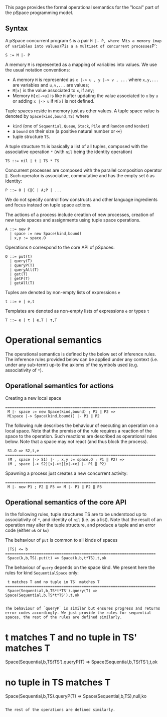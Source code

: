 This page provides the formal operational semantics for the "local" part of the pSpace programming model.

## Syntax

A pSpace concurrent program `S` is a pair `M |- P, where `M` is a memory (map of variables into values) `P` is a a multiset of concurrent processes `P`:

```
S := M |- P
```

A memory `M` is represented as a mapping of variables into values. We use the usual notation conventions:
* A memory `M` is represented as `x |-> u , y |-> v , ...` where `x,y,...` are variables and `u,v,...` are values;
* `M[x]` is the value associated to `x`, if any;
* Memory `M[x|->u]` is like `M` after updating the value associated to `x` by `u` or adding `x |-> u` if `M[x]` is not defined.

Tuple spaces reside in memory just as other values. A tuple space value is denoted by `Space(kind,bound,TS)` where
* `kind` (one of `Sequential`, `Queue`, `Stack`, `Pile` and `Random` and `NonDet`)
* a `bound` on their size (a positive natural number or ∞) 
* tuple structure `TS`.

A tuple structure `TS` is basically a list of all tuples, composed with the associative operation `*` (with `nil` being the identity operation)

```
TS ::= nil | t | TS * TS 
```

Concurrent processes are composed with the parallel composition operator `‖`. Such operator is associative, commutative and has the empty set `0` as identity:  

```
P ::= 0 | C‖C | A;P | ...
```

We do not specify control flow constructs and other language ingredients and focus instead on tuple space actions. 

The actions of a process include creation of new processes, creation of new tuple spaces and assignments using tuple space operations.

```
A ::= new P
  | space := new Space(kind,bound)
  | x,y := space.O
```

Operations `O` correspond to the core API of pSpaces:

```
O ::= put(t) 
  | query(T) 
  | queryP(T)
  | queryAll(T)
  | get(T)
  | getP(T)
  | getAll(T)
```

Tuples are denoted by non-empty lists of expressions `e`

```
t ::= e | e,t 
```

Templates are denoted as non-empty lists of expressions `e` or types `τ`

```
T ::= e | τ | e,T | τ,T
```

# Operational semantics

The operational semantics is defined by the below set of inference rules. The inference rules provided below can be applied under any context (i.e. under any sub-term) up-to the axioms of the symbols used (e.g. associativity of `*`). 

## Operational semantics for actions

Creating a new local space

```
===================================================================
 M |- space := new Space(kind,bound) ; P1 ‖ P2 =>
 M[space |-> Space(kind,bound)] |- P1 ‖ P2 
```

The following rule describes the behaviour of executing an operation on a local space. Note that the premise of the rule requires a reaction of the space to the operation. Such reactions are described as operational rules below. Note that a space may not react (and thus block the process).  

```
 S1.O => S2,t,e
===================================================================
 (M , space |-> S1) |- , x,y := space.O ; P1 ‖ P2) =>
 (M , space |-> S2)[x|->t][y|->e] |- P1 ‖ P2)
```

Spawning a process just creates a new concurrent activity:

```
===================================================================
 M |- new P1 ; P2 ‖ P3 => M |- P1 ‖ P2 ‖ P3
```

## Operational semantics of the core API

In the following rules, tuple structures TS are to be understood up to associativity of `*`, and identity of `nil` (i.e. as a list). Note that the result of an operation may alter the tuple structure, and produce a tuple and an error code (either `ok` or `ko`)

The behaviour of `put` is common to all kinds of spaces

```
 |TS| <= b
===================================================================
 Space(k,b,TS).put(t) => Space(k,b,t*TS),t,ok
``` 

The behaviour of `query` depends on the space kind. We present here the rules for kind `SequentialSpace` only:
 
```
 t matches T and no tuple in TS' matches T
===================================================================
 Space(Sequential,b,TS*t*TS').query(T) => Space(Sequential,b,TS*t*TS'),t,ok


The behaviour of `queryP` is similar but ensures progress and returns error codes accordingly. We just provide the rules for sequential spaces, the rest of the rules are defined similarly.

```
 t matches T and no tuple in TS' matches T
===================================================================
 Space(Sequential,b,TS*t*TS').queryP(T) => Space(Sequential,b,TS*t*TS'),t,ok
	
 no tuple in TS matches T
===================================================================
 Space(Sequential,b,TS).queryP(T) => Space(Sequential,b,TS),null,ko
```

The rest of the operations are defined similarly.
